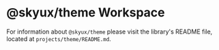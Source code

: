# @skyux/theme Workspace

For information about `@skyux/theme` please visit the library's README file, located at `projects/theme/README.md`.
